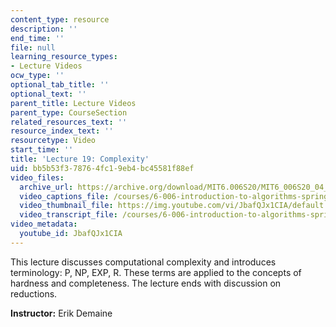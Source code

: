 ```yaml
---
content_type: resource
description: ''
end_time: ''
file: null
learning_resource_types:
- Lecture Videos
ocw_type: ''
optional_tab_title: ''
optional_text: ''
parent_title: Lecture Videos
parent_type: CourseSection
related_resources_text: ''
resource_index_text: ''
resourcetype: Video
start_time: ''
title: 'Lecture 19: Complexity'
uid: bb5b53f3-7876-4fc1-9eb4-bc45581f88ef
video_files:
  archive_url: https://archive.org/download/MIT6.006S20/MIT6_006S20_04_30_Lecture_19_300k.mp4
  video_captions_file: /courses/6-006-introduction-to-algorithms-spring-2020/d0bd6e42f538530783880471ab94b53f_JbafQJx1CIA.vtt
  video_thumbnail_file: https://img.youtube.com/vi/JbafQJx1CIA/default.jpg
  video_transcript_file: /courses/6-006-introduction-to-algorithms-spring-2020/2967982adb48eed556a1aead7b8be938_JbafQJx1CIA.pdf
video_metadata:
  youtube_id: JbafQJx1CIA
---
```


This lecture discusses computational complexity and introduces terminology: P, NP, EXP, R. These terms are applied to the concepts of hardness and completeness. The lecture ends with discussion on reductions.

**Instructor:** Erik Demaine



